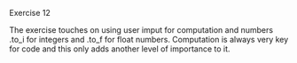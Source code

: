 Exercise 12

The exercise touches on using user imput for computation and numbers .to_i for integers and .to_f for float numbers. Computation is always very key for code and this only adds another level of importance to it.